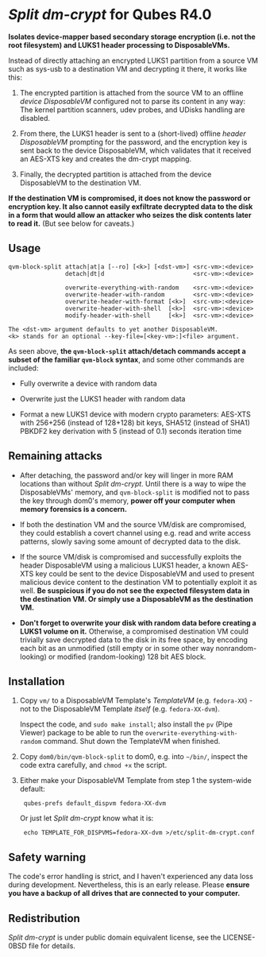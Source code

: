 # _Split dm-crypt_ for Qubes R4.0


**Isolates device-mapper based secondary storage encryption (i.e. not
the root filesystem) and LUKS1 header processing to DisposableVMs.**

Instead of directly attaching an encrypted LUKS1 partition from a source
VM such as sys-usb to a destination VM and decrypting it there, it works
like this:

1. The encrypted partition is attached from the source VM to an offline
   _device DisposableVM_ configured not to parse its content in any way:
   The kernel partition scanners, udev probes, and UDisks handling are
   disabled.

2. From there, the LUKS1 header is sent to a (short-lived) offline
   _header DisposableVM_ prompting for the password, and the encryption
   key is sent back to the device DisposableVM, which validates that it
   received an AES-XTS key and creates the dm-crypt mapping.

3. Finally, the decrypted partition is attached from the device
   DisposableVM to the destination VM.

**If the destination VM is compromised, it does not know the password or
encryption key. It also cannot easily exfiltrate decrypted data to the
disk in a form that would allow an attacker who seizes the disk contents
later to read it.** (But see below for caveats.)


## Usage

```
qvm-block-split attach|at|a [--ro] [<k>] [<dst-vm>] <src-vm>:<device>
                detach|dt|d                         <src-vm>:<device>

                overwrite-everything-with-random    <src-vm>:<device>
                overwrite-header-with-random        <src-vm>:<device>
                overwrite-header-with-format [<k>]  <src-vm>:<device>
                overwrite-header-with-shell  [<k>]  <src-vm>:<device>
                modify-header-with-shell     [<k>]  <src-vm>:<device>

The <dst-vm> argument defaults to yet another DisposableVM.
<k> stands for an optional --key-file=[<key-vm>:]<file> argument.
```

As seen above, **the `qvm-block-split` attach/detach commands accept a
subset of the familiar `qvm-block` syntax**, and some other commands are
included:

- Fully overwrite a device with random data

- Overwrite just the LUKS1 header with random data

- Format a new LUKS1 device with modern crypto parameters: AES-XTS with
  256+256 (instead of 128+128) bit keys, SHA512 (instead of SHA1) PBKDF2
  key derivation with 5 (instead of 0.1) seconds iteration time


## Remaining attacks

- After detaching, the password and/or key will linger in more RAM
  locations than without _Split dm-crypt_. Until there is a way to wipe
  the DisposableVMs' memory, and `qvm-block-split` is modified not to
  pass the key through dom0's memory, **power off your computer when
  memory forensics is a concern.**

- If both the destination VM and the source VM/disk are compromised,
  they could establish a covert channel using e.g. read and write access
  patterns, slowly saving some amount of decrypted data to the disk.

- If the source VM/disk is compromised and successfully exploits the
  header DisposableVM using a malicious LUKS1 header, a known AES-XTS
  key could be sent to the device DisposableVM and used to present
  malicious device content to the destination VM to potentially exploit
  it as well. **Be suspicious if you do not see the expected filesystem
  data in the destination VM. Or simply use a DisposableVM as the
  destination VM.**

- **Don't forget to overwrite your disk with random data before creating
  a LUKS1 volume on it.** Otherwise, a compromised destination VM could
  trivially save decrypted data to the disk in its free space, by
  encoding each bit as an unmodified (still empty or in some other way
  nonrandom-looking) or modified (random-looking) 128 bit AES block.


## Installation

1. Copy `vm/` to a DisposableVM Template's _TemplateVM_ (e.g.
   `fedora-XX`) - not to the DisposableVM Template _itself_ (e.g.
   `fedora-XX-dvm`).

   Inspect the code, and `sudo make install`; also install the `pv`
   (Pipe Viewer) package to be able to run the
   `overwrite-everything-with-random` command. Shut down the TemplateVM
   when finished.

2. Copy `dom0/bin/qvm-block-split` to dom0, e.g. into `~/bin/`, inspect
   the code extra carefully, and `chmod +x` the script.

3. Either make your DisposableVM Template from step 1 the system-wide
   default:

        qubes-prefs default_dispvm fedora-XX-dvm

   Or just let _Split dm-crypt_ know what it is:

        echo TEMPLATE_FOR_DISPVMS=fedora-XX-dvm >/etc/split-dm-crypt.conf


## Safety warning

The code's error handling is strict, and I haven't experienced any data
loss during development. Nevertheless, this is an early release. Please
**ensure you have a backup of all drives that are connected to your
computer.**


## Redistribution

_Split dm-crypt_ is under public domain equivalent license, see the
LICENSE-0BSD file for details.
